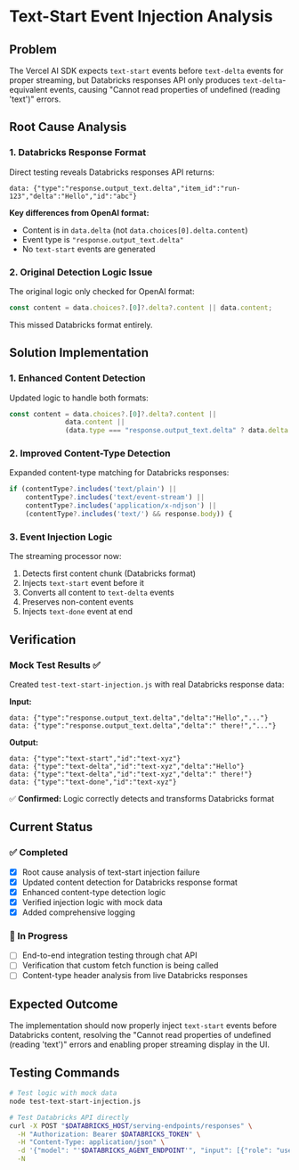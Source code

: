 # Text-Start Event Injection Analysis

## Problem
The Vercel AI SDK expects `text-start` events before `text-delta` events for proper streaming, but Databricks responses API only produces `text-delta`-equivalent events, causing "Cannot read properties of undefined (reading 'text')" errors.

## Root Cause Analysis

### 1. Databricks Response Format
Direct testing reveals Databricks responses API returns:
```
data: {"type":"response.output_text.delta","item_id":"run-123","delta":"Hello","id":"abc"}
```

**Key differences from OpenAI format:**
- Content is in `data.delta` (not `data.choices[0].delta.content`)
- Event type is `"response.output_text.delta"`
- No `text-start` events are generated

### 2. Original Detection Logic Issue
The original logic only checked for OpenAI format:
```javascript
const content = data.choices?.[0]?.delta?.content || data.content;
```

This missed Databricks format entirely.

## Solution Implementation

### 1. Enhanced Content Detection
Updated logic to handle both formats:
```javascript
const content = data.choices?.[0]?.delta?.content ||
              data.content ||
              (data.type === "response.output_text.delta" ? data.delta : null);
```

### 2. Improved Content-Type Detection
Expanded content-type matching for Databricks responses:
```javascript
if (contentType?.includes('text/plain') ||
    contentType?.includes('text/event-stream') ||
    contentType?.includes('application/x-ndjson') ||
    (contentType?.includes('text/') && response.body)) {
```

### 3. Event Injection Logic
The streaming processor now:
1. Detects first content chunk (Databricks format)
2. Injects `text-start` event before it
3. Converts all content to `text-delta` events
4. Preserves non-content events
5. Injects `text-done` event at end

## Verification

### Mock Test Results ✅
Created `test-text-start-injection.js` with real Databricks response data:

**Input:**
```
data: {"type":"response.output_text.delta","delta":"Hello","..."}
data: {"type":"response.output_text.delta","delta":" there!","..."}
```

**Output:**
```
data: {"type":"text-start","id":"text-xyz"}
data: {"type":"text-delta","id":"text-xyz","delta":"Hello"}
data: {"type":"text-delta","id":"text-xyz","delta":" there!"}
data: {"type":"text-done","id":"text-xyz"}
```

✅ **Confirmed:** Logic correctly detects and transforms Databricks format

## Current Status

### ✅ Completed
- [x] Root cause analysis of text-start injection failure
- [x] Updated content detection for Databricks response format
- [x] Enhanced content-type detection logic
- [x] Verified injection logic with mock data
- [x] Added comprehensive logging

### 🔄 In Progress
- [ ] End-to-end integration testing through chat API
- [ ] Verification that custom fetch function is being called
- [ ] Content-type header analysis from live Databricks responses

## Expected Outcome
The implementation should now properly inject `text-start` events before Databricks content, resolving the "Cannot read properties of undefined (reading 'text')" errors and enabling proper streaming display in the UI.

## Testing Commands
```bash
# Test logic with mock data
node test-text-start-injection.js

# Test Databricks API directly
curl -X POST "$DATABRICKS_HOST/serving-endpoints/responses" \
  -H "Authorization: Bearer $DATABRICKS_TOKEN" \
  -H "Content-Type: application/json" \
  -d '{"model": "'$DATABRICKS_AGENT_ENDPOINT'", "input": [{"role": "user", "content": "Hi"}], "stream": true}' \
  -N
```